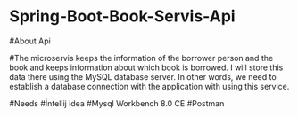 # Spring-Boot-Book-Servis-Api

#About Api

#The microservis keeps the information of the borrower person and the book and keeps information about which book is borrowed. I will store this data there using the MySQL database server. In other words, we need to establish a database connection with the application with using this service.



#Needs 
#İntellij idea
#Mysql Workbench 8.0 CE
#Postman 
